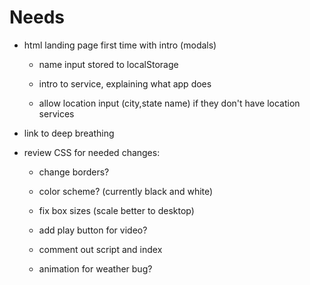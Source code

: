 # Needs

* html landing page first time with intro (modals)
    
    * name input stored to localStorage

    * intro to service, explaining what app does

    * allow location input (city,state name) if they don't have location services

* link to deep breathing

* review CSS for needed changes:

    * change borders?

    * color scheme? (currently black and white)
    
    * fix box sizes (scale better to desktop)

    * add play button for video?

    * comment out script and index

    * animation for weather bug?